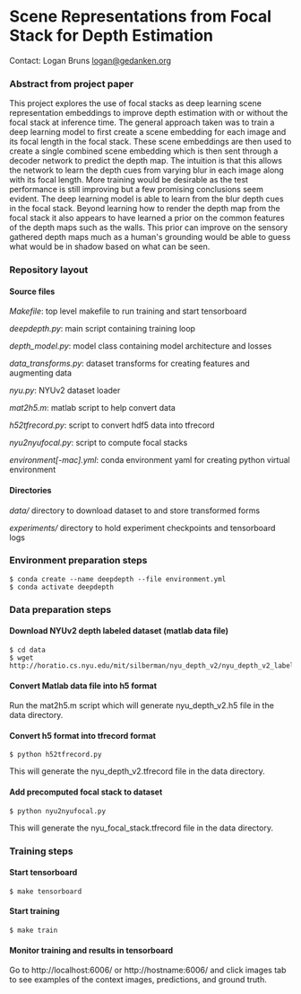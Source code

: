 # Scene Representations from Focal Stack for Depth Estimation
Contact: Logan Bruns <logan@gedanken.org>

### Abstract from project paper

  This project explores the use of focal stacks as deep learning scene
  representation embeddings to improve depth estimation with or
  without the focal stack at inference time. The general approach
  taken was to train a deep learning model to first create a scene
  embedding for each image and its focal length in the focal
  stack. These scene embeddings are then used to create a single
  combined scene embedding which is then sent through a decoder
  network to predict the depth map. The intuition is that this allows
  the network to learn the depth cues from varying blur in each image
  along with its focal length. More training would be desirable as the
  test performance is still improving but a few promising conclusions
  seem evident. The deep learning model is able to learn from the blur
  depth cues in the focal stack. Beyond learning how to render the
  depth map from the focal stack it also appears to have learned a
  prior on the common features of the depth maps such as the
  walls. This prior can improve on the sensory gathered depth maps
  much as a human's grounding would be able to guess what would be in
  shadow based on what can be seen.
  
### Repository layout

#### Source files

_Makefile_: top level makefile to run training and start tensorboard

_deepdepth.py_: main script containing training loop

_depth\_model.py_: model class containing model architecture and losses

_data\_transforms.py_: dataset transforms for creating features and augmenting data

_nyu.py_: NYUv2 dataset loader

_mat2h5.m_: matlab script to help convert data

_h52tfrecord.py_: script to convert hdf5 data into tfrecord

_nyu2nyufocal.py_: script to compute focal stacks

_environment[-mac].yml_: conda environment yaml for creating python virtual environment

#### Directories

_data/_ directory to download dataset to and store transformed forms

_experiments/_ directory to hold experiment checkpoints and tensorboard logs

### Environment preparation steps

```
$ conda create --name deepdepth --file environment.yml
$ conda activate deepdepth
```

### Data preparation steps

#### Download NYUv2 depth labeled dataset (matlab data file)
```
$ cd data
$ wget http://horatio.cs.nyu.edu/mit/silberman/nyu_depth_v2/nyu_depth_v2_labeled.mat
```

#### Convert Matlab data file into h5 format
Run the mat2h5.m script which will generate nyu\_depth\_v2.h5 file in the data directory.

#### Convert h5 format into tfrecord format

```
$ python h52tfrecord.py
```

This will generate the nyu\_depth\_v2.tfrecord file in the data directory.

#### Add precomputed focal stack to dataset

```
$ python nyu2nyufocal.py
```

This will generate the nyu\_focal\_stack.tfrecord file in the data directory.

### Training steps

#### Start tensorboard

```
$ make tensorboard
```

#### Start training

```
$ make train
```

#### Monitor training and results in tensorboard

Go to http://localhost:6006/ or http://hostname:6006/ and click images
tab to see examples of the context images, predictions, and ground
truth.


